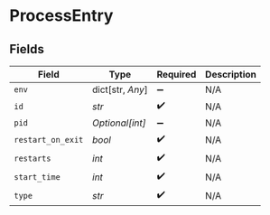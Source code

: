 # ProcessEntry


## Fields

| Field              | Type               | Required           | Description        |
| ------------------ | ------------------ | ------------------ | ------------------ |
| `env`              | dict[str, *Any*]   | :heavy_minus_sign: | N/A                |
| `id`               | *str*              | :heavy_check_mark: | N/A                |
| `pid`              | *Optional[int]*    | :heavy_minus_sign: | N/A                |
| `restart_on_exit`  | *bool*             | :heavy_check_mark: | N/A                |
| `restarts`         | *int*              | :heavy_check_mark: | N/A                |
| `start_time`       | *int*              | :heavy_check_mark: | N/A                |
| `type`             | *str*              | :heavy_check_mark: | N/A                |